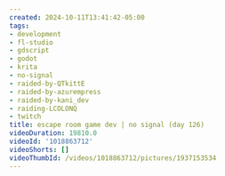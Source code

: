 ```yaml
---
created: 2024-10-11T13:41:42-05:00
tags:
- development
- fl-studio
- gdscript
- godot
- krita
- no-signal
- raided-by-QTkittE
- raided-by-azurempress
- raided-by-kani_dev
- raiding-LCOLONQ
- twitch
title: escape room game dev | no signal (day 126)
videoDuration: 19810.0
videoId: '1018863712'
videoShorts: []
videoThumbId: /videos/1018863712/pictures/1937153534
---
```

